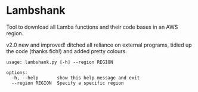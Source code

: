 # Lambshank

Tool to download all Lamba functions and their code bases in an AWS region.

v2.0 new and improved! ditched all reliance on external programs, tidied up the code (thanks fich!) and added pretty colours.


```
usage: lambshank.py [-h] --region REGION

options:
  -h, --help       show this help message and exit
  --region REGION  Specify a specific region
```
